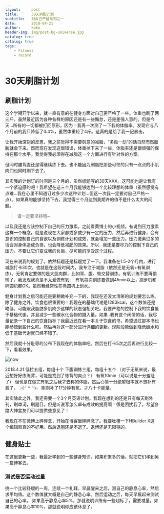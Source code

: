 ```yaml
---
layout:     post
title:      30天刷脂计划
subtitle:   对自己严格系列之一
date:       2018-04-21
author:     koko
header-img: img/post-bg-universe.jpg
catalog: true
catalog: true
tags:
    - Fitness
	- record
---
```


# 30天刷脂计划

## 刷脂计划

这个学期开学以来，就一直有意的在健身方面对自己更严格了一些。体重也刷了两三斤。虽然最近因为各种各样的原因还是有一些懈怠，还是差强人意的。但是今天...所有的一切都被打回原形。因为！我再一次测了一下我的体脂率。发现它与八个月前的我只降低了0.4%，虽然体重轻了4斤。这真的是给了我一记暴击。

让我开始深刻的反思，我之前觉得不需要刻意的减脂，“多动一动”的话自然而然脂肪就会下来。然而现在发现这很错误，体重掉下来了一些，体脂率还是很顽强的保持在那个水平。我觉得我必须得在减脂这一个方面进行有针对性的方案。

但同时腰背腹还是得继续练下去。也不能因为刷脂把那些可怜的只有一点点的小肌肉们也同时刷下去了。

其实我的计划订的时间是三个月的，虽然标题写的30天XXX。这可能也是让我有一个紧迫感的吧！我希望在这三个月我能够达到一个比较理想的体重（虽然感觉有点难...我在心里不知道订过多少次这种计划...但这一次我一定要对自己严格一点）。如果真的能够坚持下去，我觉得三个月达到我期许的值不是什么太大的问题。

>请一定要坚持哦~

以及我还是应该控制下自己的压力激素。之前看黄博士的小视频，有说到压力激素这样一个概念。就是说现在大家都或多或少有一定的压力，然后再进行健身，会有意识的控制自己的食欲以及训练计划和成效，就会增加一些压力。压力激素过多的话会对身体造成负担，也会降低减肥的效果。所以...我还是要尽力的控制下自己的压力。不要让它们变成我的负担，尽可能的享受这个过程。

现在来说我的规划了。依然标题还是标题党了一下。我准备在1.5-2个月内，进行减脂打卡30次。也就是在这段时间内，我专注于减脂（依然还是无氧+有氧训练）。无氧肯定要做的是大肌肉群，比如背、腹、臀交替训练。有氧训练不要再偷懒了，我发现我真是不太爱做有氧- - 有氧每次训练要做到45min以上，跑步机和椭圆机都OK。虽然我经常性在椭圆机上划水。

健身计划我之后可能还是要稍微补充一下的，我现在还没太清晰的规划要怎么练。除了健身之外，饮食也很重要的！我现在的基础代谢是1283kcal，这个数值还是略低，可能跟我脂肪多肌肉少这样的状态强相关吧。我要严格的控制下我的饮食低于基础代谢，并且减少一些碳水化合物的摄入量。如果..我有这个闲情的话，我尽量记录一下自己的饮食指标？我最近还在看一本关于饮食的书，希望通过那本书也能参悟到些什么吧。然后再对这一部分进行详细的更新。现阶段能做到降低碳水和低于基础代谢就已经不错了。

然后我就十分耻辱的公布下我现在的体脂率吧。然后在打卡5次之后再进行比较一下，看看效果。

![now](https://github.com/kokozeng/kokozeng.github.io/blob/master/img/20180421122319.jpg?raw=true)

2018.4.21 低拉五组，每组十个  下腹训练三组，每组十五个 （对于无氧来说，最近想好好练练背，可能是找到了练背的爽点？） 有氧10min（可以说是十分羞耻了） 但也是在做完有氧之后我才去称的体脂，然后心情十分绝望根本就不想补有氧了。╭(╯^╰)╮ 刚刚补了17分钟有氧，才八十卡能量。

其实除此之外，我还需要一个3个月英语计划。我现在想到的还是只有每天刷外刊，刷单词，刷题目。但是听说写怎么卓有成效的提高啊！很是困扰我了。希望各路大神盆友们可以提供些意见了！

我现在不在微博上碎碎念，开始在博客里碎碎念了。我要吐槽一下HBuilder X这个编辑器真的不好用。然后退圈还是不退了。退博还是无限期的。

## 健身贴士

在这里更新一些，我最近学到的一些健身知识。如果积累多的话，就把它们移到另一篇博客去。

### 测试是否运动过量

挑一个比较舒缓的一周，连续一个礼拜，早晨醒来之后，测自己的静息心率，然后求平均值。这个数值就大概是自己的静息心率。然后运动之后，每天早晨起来测试自己的心率。
如果高于静息心率5%，那就说明训练有一些超标了，需要减量。如果高于静息心率10%，那就说明你应该休息了。

